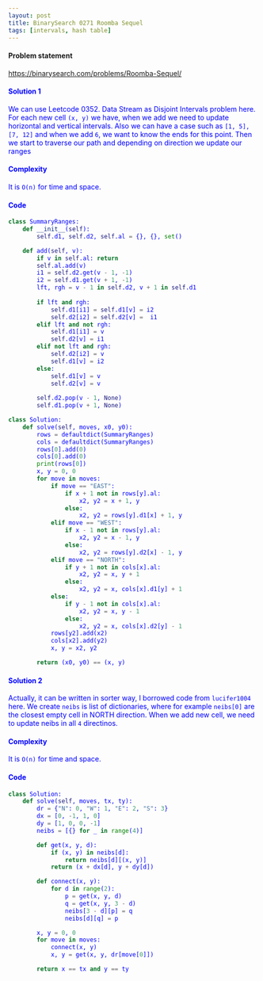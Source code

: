 ```yaml
---
layout: post
title: BinarySearch 0271 Roomba Sequel
tags: [intervals, hash table]
---
```


#### Problem statement

<a href="https://binarysearch.com/problems/Roomba-Sequel/"> <font color = blue>https://binarysearch.com/problems/Roomba-Sequel/

#### Solution 1
We can use Leetcode 0352. Data Stream as Disjoint Intervals problem here. For each new cell `(x, y)` we have, when we add we need to update horizontal and vertical intervals. Also we can have a case such as `[1, 5], [7, 12]` and when we add `6`, we want to know the ends for this point. Then we start to traverse our path and depending on direction we update our ranges

#### Complexity
It is `O(n)` for time and space.

#### Code
```python
class SummaryRanges:
    def __init__(self):
        self.d1, self.d2, self.al = {}, {}, set()

    def add(self, v):
        if v in self.al: return
        self.al.add(v)
        i1 = self.d2.get(v - 1, -1)
        i2 = self.d1.get(v + 1, -1)
        lft, rgh = v - 1 in self.d2, v + 1 in self.d1
                
        if lft and rgh:
            self.d1[i1] = self.d1[v] = i2
            self.d2[i2] = self.d2[v] =  i1
        elif lft and not rgh:
            self.d1[i1] = v
            self.d2[v] = i1
        elif not lft and rgh:
            self.d2[i2] = v
            self.d1[v] = i2
        else:
            self.d1[v] = v
            self.d2[v] = v
            
        self.d2.pop(v - 1, None)
        self.d1.pop(v + 1, None)

class Solution:
    def solve(self, moves, x0, y0):
        rows = defaultdict(SummaryRanges)
        cols = defaultdict(SummaryRanges)
        rows[0].add(0)
        cols[0].add(0)
        print(rows[0])
        x, y = 0, 0
        for move in moves:
            if move == "EAST":
                if x + 1 not in rows[y].al:
                    x2, y2 = x + 1, y
                else:
                    x2, y2 = rows[y].d1[x] + 1, y
            elif move == "WEST":
                if x - 1 not in rows[y].al:
                    x2, y2 = x - 1, y
                else:
                    x2, y2 = rows[y].d2[x] - 1, y
            elif move == "NORTH":
                if y + 1 not in cols[x].al:
                    x2, y2 = x, y + 1
                else:
                    x2, y2 = x, cols[x].d1[y] + 1
            else:
                if y - 1 not in cols[x].al:
                    x2, y2 = x, y - 1
                else:
                    x2, y2 = x, cols[x].d2[y] - 1
            rows[y2].add(x2)
            cols[x2].add(y2)
            x, y = x2, y2

        return (x0, y0) == (x, y)   	
```

#### Solution 2
Actually, it can be written in sorter way, I borrowed code from `lucifer1004` here. We create `neibs` is list of dictionaries, where for example `neibs[0]` are the closest empty cell in NORTH direction. When we add new cell, we need to update neibs in all `4` directinos.

#### Complexity
It is `O(n)` for time and space.

#### Code
```python
class Solution:
    def solve(self, moves, tx, ty):
        dr = {"N": 0, "W": 1, "E": 2, "S": 3}
        dx = [0, -1, 1, 0]
        dy = [1, 0, 0, -1]
        neibs = [{} for _ in range(4)]

        def get(x, y, d):
            if (x, y) in neibs[d]:
                return neibs[d][(x, y)]
            return (x + dx[d], y + dy[d])

        def connect(x, y):
            for d in range(2):
                p = get(x, y, d)
                q = get(x, y, 3 - d)
                neibs[3 - d][p] = q
                neibs[d][q] = p

        x, y = 0, 0
        for move in moves:
            connect(x, y)
            x, y = get(x, y, dr[move[0]])

        return x == tx and y == ty
```